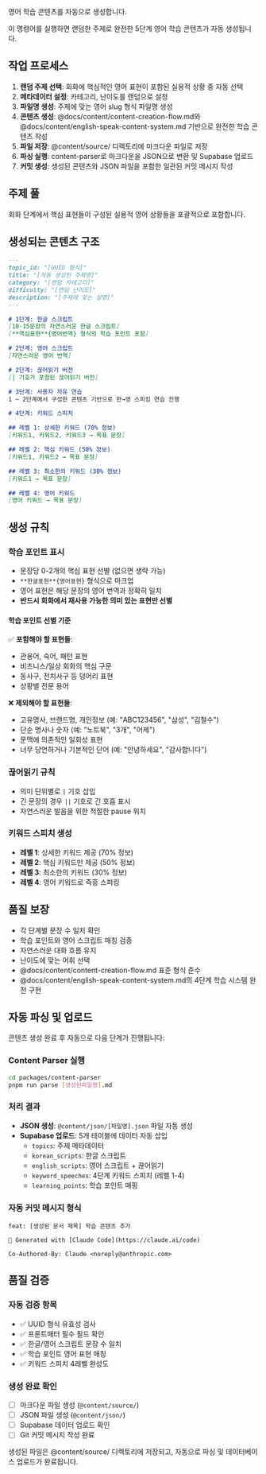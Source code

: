 영어 학습 콘텐츠를 자동으로 생성합니다.

이 명령어를 실행하면 랜덤한 주제로 완전한 5단계 영어 학습 콘텐츠가 자동 생성됩니다.

## 작업 프로세스

1. **랜덤 주제 선택**: 회화에 핵심적인 영어 표현이 포함된 실용적 상황 중 자동 선택
2. **메타데이터 설정**: 카테고리, 난이도를 랜덤으로 설정  
3. **파일명 생성**: 주제에 맞는 영어 slug 형식 파일명 생성
4. **콘텐츠 생성**: @docs/content/content-creation-flow.md와 @docs/content/english-speak-content-system.md 기반으로 완전한 학습 콘텐츠 작성
5. **파일 저장**: @content/source/ 디렉토리에 마크다운 파일로 저장
6. **파싱 실행**: content-parser로 마크다운을 JSON으로 변환 및 Supabase 업로드
7. **커밋 생성**: 생성된 콘텐츠와 JSON 파일을 포함한 일관된 커밋 메시지 작성

## 주제 풀

회화 단계에서 핵심 표현들이 구성된 실용적 영어 상황들을 포괄적으로 포함합니다.


## 생성되는 콘텐츠 구조

```markdown
---
topic_id: "[UUID 형식]"
title: "[자동 생성된 주제명]"
category: "[랜덤 카테고리]"
difficulty: "[랜덤 난이도]" 
description: "[주제에 맞는 설명]"
---

# 1단계: 한글 스크립트
[10-15문장의 자연스러운 한글 스크립트]
[**핵심표현**{영어번역} 형식의 학습 포인트 포함]

# 2단계: 영어 스크립트
[자연스러운 영어 번역]

# 2단계: 끊어읽기 버전
[| 기호가 포함된 끊어읽기 버전]

# 3단계: 사용자 자유 연습
1 ~ 2단계에서 구성한 콘텐츠 기반으로 한→영 스피킹 연습 진행

# 4단계: 키워드 스피치

## 레벨 1: 상세한 키워드 (70% 정보)
[키워드1, 키워드2, 키워드3 → 목표 문장]

## 레벨 2: 핵심 키워드 (50% 정보)
[키워드1, 키워드2 → 목표 문장]

## 레벨 3: 최소한의 키워드 (30% 정보)
[키워드1 → 목표 문장]

## 레벨 4: 영어 키워드
[영어 키워드 → 목표 문장]
```

## 생성 규칙

### 학습 포인트 표시
- 문장당 0-2개의 핵심 표현 선별 (없으면 생략 가능)
- `**한글표현**{영어표현}` 형식으로 마크업
- 영어 표현은 해당 문장의 영어 번역과 정확히 일치
- **반드시 회화에서 재사용 가능한 의미 있는 표현만 선별**

#### 학습 포인트 선별 기준
✅ **포함해야 할 표현들**:
- 관용어, 숙어, 패턴 표현
- 비즈니스/일상 회화의 핵심 구문
- 동사구, 전치사구 등 덩어리 표현
- 상황별 전문 용어

❌ **제외해야 할 표현들**:
- 고유명사, 브랜드명, 개인정보 (예: "ABC123456", "삼성", "김철수")
- 단순 명사나 숫자 (예: "노트북", "3개", "어제")
- 문맥에 의존적인 일회성 표현
- 너무 당연하거나 기본적인 단어 (예: "안녕하세요", "감사합니다")

### 끊어읽기 규칙  
- 의미 단위별로 `|` 기호 삽입
- 긴 문장의 경우 `||` 기호로 긴 호흡 표시
- 자연스러운 발음을 위한 적절한 pause 위치

### 키워드 스피치 생성
- **레벨 1**: 상세한 키워드 제공 (70% 정보)
- **레벨 2**: 핵심 키워드만 제공 (50% 정보)  
- **레벨 3**: 최소한의 키워드 (30% 정보)
- **레벨 4**: 영어 키워드로 즉흥 스피킹

## 품질 보장
- 각 단계별 문장 수 일치 확인
- 학습 포인트와 영어 스크립트 매칭 검증  
- 자연스러운 대화 흐름 유지
- 난이도에 맞는 어휘 선택
- @docs/content/content-creation-flow.md 표준 형식 준수
- @docs/content/english-speak-content-system.md의 4단계 학습 시스템 완전 구현

## 자동 파싱 및 업로드

콘텐츠 생성 완료 후 자동으로 다음 단계가 진행됩니다:

### Content Parser 실행
```bash
cd packages/content-parser
pnpm run parse [생성된파일명].md
```

### 처리 결과
- **JSON 생성**: `@content/json/[파일명].json` 파일 자동 생성
- **Supabase 업로드**: 5개 테이블에 데이터 자동 삽입
  - `topics`: 주제 메타데이터
  - `korean_scripts`: 한글 스크립트
  - `english_scripts`: 영어 스크립트 + 끊어읽기
  - `keyword_speeches`: 4단계 키워드 스피치 (레벨 1-4)
  - `learning_points`: 학습 포인트 매핑

### 자동 커밋 메시지 형식
```
feat: [생성된 문서 제목] 학습 콘텐츠 추가

🤖 Generated with [Claude Code](https://claude.ai/code)

Co-Authored-By: Claude <noreply@anthropic.com>
```

## 품질 검증

### 자동 검증 항목
- ✅ UUID 형식 유효성 검사
- ✅ 프론트매터 필수 필드 확인
- ✅ 한글/영어 스크립트 문장 수 일치
- ✅ 학습 포인트 영어 표현 매칭
- ✅ 키워드 스피치 4레벨 완성도

### 생성 완료 확인
- [ ] 마크다운 파일 생성 (`@content/source/`)
- [ ] JSON 파일 생성 (`@content/json/`)
- [ ] Supabase 데이터 업로드 확인
- [ ] Git 커밋 메시지 작성 완료

생성된 파일은 @content/source/ 디렉토리에 저장되고, 자동으로 파싱 및 데이터베이스 업로드가 완료됩니다.
